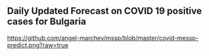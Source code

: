 ## Daily Updated Forecast on COVID 19 positive cases for Bulgaria

https://github.com/angel-marchev/mssp/blob/master/covid-messp-predict.png?raw=true
